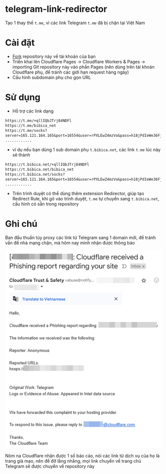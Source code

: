 # telegram-link-redirector

Tạo 1 thay thế `t.me`, vì các link Telegram `t.me` đã bị chặn tại Việt Nam

# Cài đặt

- [Fork](https://github.com/bibicadotnet/telegram-link-redirector/fork) repository này về tài khoản của bạn
- Triển khai lên Cloudflare Pages -> Cloudflare Workers & Pages -> importing Git repository này vào phần Pages (nên dùng trên tài khoản Cloudflare phụ, để tránh các giới hạn request hàng ngày)
- Cấu hình subdomain phụ cho gọn URL

# Sử dụng

- Hỗ trợ các link dạng
```
https://t.me/+qllIQbJTrj84NDFl
https://t.me/bibica_net
https://t.me/socks?server=165.121.164.165&port=16554&user=rPXLEwZ4mzVo&pass=h18jPdIeWe36Fjd8
............
```
- ví dụ nếu bạn dùng 1 sub domain phụ `t.bibica.net`, các link `t.me` lúc này sẽ thành
```
https://t.bibica.net/+qllIQbJTrj84NDFl
https://t.bibica.net/bibica_net
https://t.bibica.net/socks?server=165.121.164.165&port=16554&user=rPXLEwZ4mzVo&pass=h18jPdIeWe36Fjd8
............
```
- Trên trình duyệt có thể dùng thêm extension Redirector, giúp tạo Redirect Rule, khi gõ vào trình duyệt, `t.me` tự chuyển sang `t.bibica.net`, cấu hình có sẵn trong repository

# Ghi chú

Ban đầu thuần túy proxy các link từ Telegram sang 1 domain mới, để tránh vấn đề nhà mạng chặn, mà hôm nay mình nhận được thông báo 

<p align="center">
  <img src="https://raw.githubusercontent.com/bibicadotnet/telegram-link-redirector/refs/heads/main/2025-05-31_03-51-47.png" alt="Demo Image" width="600"/>
</p>

Nôm na Cloudflare nhận được 1 số báo cáo, nói các link từ dịch vụ của họ là trang giả mạo, nên để đỡ lằng nhằng, mọi link chuyển về trang chủ Telegram sẽ được chuyển về repository này
